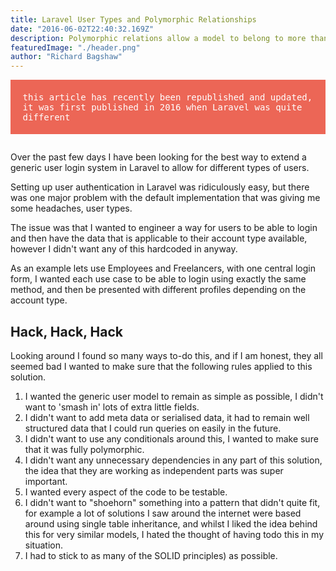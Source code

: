 ```yaml
---
title: Laravel User Types and Polymorphic Relationships
date: "2016-06-02T22:40:32.169Z"
description: Polymorphic relations allow a model to belong to more than one other model, on a single association.
featuredImage: "./header.png"
author: "Richard Bagshaw"
---
```


<div style="display: block; margin-bottom: 2em; padding: 1.4em 1.4em; background-color: #ec6656; color: white; font-size: 14px; font-family: monospace">
this article has recently been republished and updated, it was first published in 2016 when Laravel was quite different
</div>

Over the past few days I have been looking for the best way to extend a generic user login system in Laravel to allow for different types of users.

Setting up user authentication in Laravel was ridiculously easy, but there was one major problem with the default implementation that was giving me some headaches, user types.

The issue was that I wanted to engineer a way for users to be able to login and then have the data that is applicable to their account type available, however I didn't want any of this hardcoded in anyway.

As an example lets use Employees and Freelancers, with one central login form, I wanted each use case to be able to login using exactly the same method, and then be presented with different profiles depending on the account type.

## Hack, Hack, Hack

Looking around I found so many ways to-do this, and if I am honest, they all seemed bad I wanted to make sure that the following rules applied to this solution.

1. I wanted the generic user model to remain as simple as possible, I didn't want to 'smash in' lots of extra little fields.
2. I didn't want to add meta data or serialised data, it had to remain well structured data that I could run queries on easily in the future.
3. I didn't want to use any conditionals around this, I wanted to make sure that it was fully polymorphic.
4. I didn't want any unnecessary dependencies in any part of this solution, the idea that they are working as independent parts was super important.
5. I wanted every aspect of the code to be testable.
6. I didn't want to "shoehorn" something into a pattern that didn't quite fit, for example a lot of solutions I saw around the internet were based around using single table inheritance, and whilst I liked the idea behind this for very similar models, I hated the thought of having todo this in my situation.
7. I had to stick to as many of the SOLID principles) as possible.
